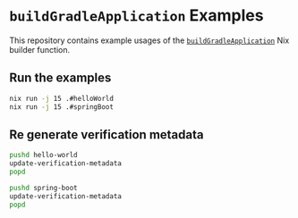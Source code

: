 # `buildGradleApplication` Examples

This repository contains example usages of the [`buildGradleApplication`](https://github.com/raphiz/buildGradleApplication) Nix builder function.

## Run the examples

```bash
nix run -j 15 .#helloWorld
nix run -j 15 .#springBoot
```

## Re generate verification metadata

```bash
pushd hello-world
update-verification-metadata
popd

pushd spring-boot
update-verification-metadata
popd
```
